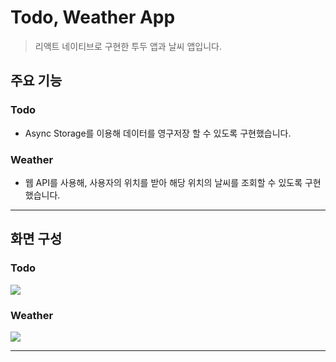 # Todo, Weather App
> 리액트 네이티브로 구현한 투두 앱과 날씨 앱입니다.

## 주요 기능
### Todo
- Async Storage를 이용해 데이터를 영구저장 할 수 있도록 구현했습니다.
### Weather
-   웹 API를 사용해, 사용자의 위치를 받아 해당 위치의 날씨를 조회할 수 있도록 구현했습니다.
---

## 화면 구성

### Todo
![](https://velog.velcdn.com/images/cji3604/post/47c8881a-9104-4702-84ee-04b7fa92b2b9/image.gif)

### Weather
![](https://velog.velcdn.com/images/cji3604/post/954e4d8d-7c92-406b-83a8-287595cd34eb/image.gif)

---
